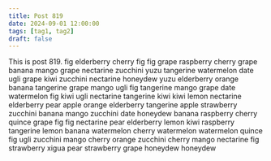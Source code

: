 ```yaml
---
title: Post 819
date: 2024-09-01 12:00:00
tags: [tag1, tag2]
draft: false
---
```

This is post 819.
fig
elderberry
cherry
fig
fig
grape
raspberry
cherry
grape
banana
mango
grape
nectarine
zucchini
yuzu
tangerine
watermelon
date
ugli
grape
kiwi
zucchini
nectarine
honeydew
yuzu
elderberry
orange
banana
tangerine
grape
mango
ugli
fig
tangerine
mango
grape
date
watermelon
fig
kiwi
ugli
nectarine
tangerine
kiwi
kiwi
lemon
nectarine
elderberry
pear
apple
orange
elderberry
tangerine
apple
strawberry
zucchini
banana
mango
zucchini
date
honeydew
banana
raspberry
cherry
quince
grape
fig
fig
nectarine
pear
elderberry
lemon
kiwi
raspberry
tangerine
lemon
banana
watermelon
cherry
watermelon
watermelon
quince
fig
ugli
zucchini
mango
cherry
orange
zucchini
cherry
mango
nectarine
fig
strawberry
xigua
pear
strawberry
grape
honeydew
honeydew
